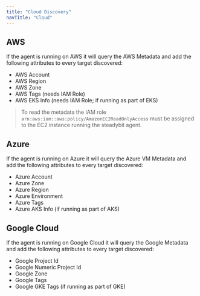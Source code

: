 ```yaml
---
title: "Cloud Discovery"
navTitle: "Cloud"
---
```


## AWS
If the agent is running on AWS it will query the AWS Metadata and add the following attributes to every target discovered:
 * AWS Account
 * AWS Region
 * AWS Zone
 * AWS Tags (needs IAM Role)
 * AWS EKS Info (needs IAM Role; if running as part of EKS)

> To read the metadata the IAM role `arn:aws:iam::aws:policy/AmazonEC2ReadOnlyAccess` must be assigned to the EC2 instance running the steadybit agent.

## Azure

If the agent is running on Azure it will query the Azure VM Metadata and add the following attributes to every target discovered:
 * Azure Account
 * Azure Zone
 * Azure Region
 * Azure Environment
 * Azure Tags
 * Azure AKS Info (if running as part of AKS)


## Google Cloud

If the agent is running on Google Cloud it will query the Google Metadata and add the following attributes to every target discovered:
 * Google Project Id
 * Google Numeric Project Id
 * Google Zone
 * Google Tags
 * Google GKE Tags (if running as part of GKE)
